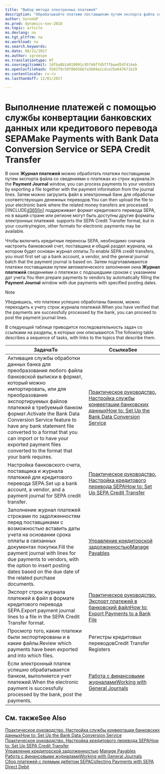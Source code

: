 ```yaml
---
title: "Выбор метода электронных платежей"
description: "Обрабатывайте платежи поставщикам путем экспорта файла со сведениями о платежах из строк журнала."
author: SorenGP
ms.prod: dynamics-nav-2018
ms.topic: article
ms.devlang: na
ms.tgt_pltfrm: na
ms.workload: na
ms.search.keywords: 
ms.date: 08/21/2017
ms.author: sgroespe
ms.translationtype: HT
ms.sourcegitcommit: 1dfba8b14019991c95f40ffd5f7fbaed5df414eb
ms.openlocfilehash: 5502f9c50f00456b7a3b04a1cdce25e647671b29
ms.contentlocale: ru-ru
ms.lasthandoff: 12/01/2017

---
```

# <a name="make-payments-with-bank-data-conversion-service-or-sepa-credit-transfer"></a><span data-ttu-id="7afcb-103">Выполнение платежей с помощью службы конвертации банковских данных или кредитового перевода SEPA</span><span class="sxs-lookup"><span data-stu-id="7afcb-103">Make Payments with Bank Data Conversion Service or SEPA Credit Transfer</span></span>
<span data-ttu-id="7afcb-104">В окне **Журнал платежей** можно обработать платежи поставщикам путем экспорта файла со сведениями о платежах из строк журнала.</span><span class="sxs-lookup"><span data-stu-id="7afcb-104">In the **Payment Journal** window, you can process payments to your vendors by exporting a file together with the payment information from the journal lines.</span></span> <span data-ttu-id="7afcb-105">Затем можно загрузить файл в электронный банк для обработки соответствующих денежных переводов.</span><span class="sxs-lookup"><span data-stu-id="7afcb-105">You can then upload the file to your electronic bank where the related money transfers are processed.</span></span> [!INCLUDE[d365fin](includes/d365fin_md.md)]<span data-ttu-id="7afcb-106"> поддерживает формат кредитового перевода SEPA, но в вашей стране или регионе могут быть доступны другие форматы электронных платежей.</span><span class="sxs-lookup"><span data-stu-id="7afcb-106"> supports the SEPA Credit Transfer format, but in your country/region, other formats for electronic payments may be available.</span></span>   

 <span data-ttu-id="7afcb-107">Чтобы включить кредитные переносы SEPA, необходимо сначала настроить банковский счет, поставщика и общий раздел журнала, на котором будет основан журнал оплаты.</span><span class="sxs-lookup"><span data-stu-id="7afcb-107">To enable SEPA credit transfers, you must first set up a bank account, a vendor, and the general journal batch that the payment journal is based on.</span></span> <span data-ttu-id="7afcb-108">Затем подготавливаются платежи поставщикам путем автоматического заполнения окна **Журнал платежей** сведениями о платежах с подошедшим сроком с указанием дат учета.</span><span class="sxs-lookup"><span data-stu-id="7afcb-108">You then prepare payments to vendors by automatically filling the **Payment Journal** window with due payments with specified posting dates.</span></span>  

> [!NOTE]  
>  <span data-ttu-id="7afcb-109">Убедившись, что платежи успешно обработаны банком, можно переходить к учету строк журнала платежей.</span><span class="sxs-lookup"><span data-stu-id="7afcb-109">When you have verified that the payments are successfully processed by the bank, you can proceed to post the payment journal lines.</span></span>  

 <span data-ttu-id="7afcb-110">В следующей таблице приводится последовательность задач со ссылками на разделы, в которых они описываются.</span><span class="sxs-lookup"><span data-stu-id="7afcb-110">The following table describes a sequence of tasks, with links to the topics that describe them.</span></span>   

|<span data-ttu-id="7afcb-111">**Задача**</span><span class="sxs-lookup"><span data-stu-id="7afcb-111">**To**</span></span>|<span data-ttu-id="7afcb-112">**Ссылка**</span><span class="sxs-lookup"><span data-stu-id="7afcb-112">**See**</span></span>|  
|------------|-------------|  
|<span data-ttu-id="7afcb-113">Активация службы обработки данных банка для преобразования любого файла банковской выписки в формат, который можно импортировать, или для преобразования экспортируемых файлов платежей в требуемый банком формат.</span><span class="sxs-lookup"><span data-stu-id="7afcb-113">Activate the Bank Data Conversion Service feature to have any bank statement file converted to a format that you can import or to have your exported payment files converted to the format that your bank requires.</span></span>|[<span data-ttu-id="7afcb-114">Практическое руководство. Настройка службы конвертации банковских данных</span><span class="sxs-lookup"><span data-stu-id="7afcb-114">How to: Set Up the Bank Data Conversion Service</span></span>](bank-how-setup-bank-data-conversion-service.md)|  
|<span data-ttu-id="7afcb-115">Настройка банковского счета, поставщика и журнала платежей для кредитового перевода SEPA.</span><span class="sxs-lookup"><span data-stu-id="7afcb-115">Set up a bank account, a vendor, and a payment journal for SEPA credit transfer.</span></span>|[<span data-ttu-id="7afcb-116">Практическое руководство. Настройка кредитового перевода SEPA</span><span class="sxs-lookup"><span data-stu-id="7afcb-116">How to: Set Up SEPA Credit Transfer</span></span>](finance-how-to-set-up-sepa-credit-transfer.md)|  
|<span data-ttu-id="7afcb-117">Заполнение журнал платежей строками по задолженностям перед поставщиками с возможностью вставить даты учета на основании срока оплаты в связанных документах покупки.</span><span class="sxs-lookup"><span data-stu-id="7afcb-117">Fill the payment journal with lines for due payments to vendors, with the option to insert posting dates based on the due date of the related purchase documents.</span></span>|[<span data-ttu-id="7afcb-118">Управление кредиторской задолженностью</span><span class="sxs-lookup"><span data-stu-id="7afcb-118">Manage Payables</span></span>](payables-manage-payables.md)|  
|<span data-ttu-id="7afcb-119">Экспорт строк журнала платежей в файл в формате кредитового перевода SEPA.</span><span class="sxs-lookup"><span data-stu-id="7afcb-119">Export payment journal lines to a file in the SEPA Credit Transfer format.</span></span>|[<span data-ttu-id="7afcb-120">Практическое руководство. Экспорт платежей в банковский файл</span><span class="sxs-lookup"><span data-stu-id="7afcb-120">How to: Export Payments to a Bank File</span></span>](payables-how-export-payments-bank-file.md)|  
|<span data-ttu-id="7afcb-121">Просмотр того, какие платежи были экспортированы и в какие файлы.</span><span class="sxs-lookup"><span data-stu-id="7afcb-121">Review which payments have been exported and into which files.</span></span>|<span data-ttu-id="7afcb-122">Регистры кредитовых переводов</span><span class="sxs-lookup"><span data-stu-id="7afcb-122">Credit Transfer Registers</span></span>|  
|<span data-ttu-id="7afcb-123">Если электронный платеж успешно обрабатывается банком, выполняется учет платежей.</span><span class="sxs-lookup"><span data-stu-id="7afcb-123">When the electronic payment is successfully processed by the bank, post the payments.</span></span>|[<span data-ttu-id="7afcb-124">Работа с финансовыми журналами</span><span class="sxs-lookup"><span data-stu-id="7afcb-124">Working with General Journals</span></span>](ui-work-general-journals.md)|  

## <a name="see-also"></a><span data-ttu-id="7afcb-125">См. также</span><span class="sxs-lookup"><span data-stu-id="7afcb-125">See Also</span></span>  
[<span data-ttu-id="7afcb-126">Практическое руководство. Настройка службы конвертации банковских данных</span><span class="sxs-lookup"><span data-stu-id="7afcb-126">How to: Set Up the Bank Data Conversion Service</span></span>](bank-how-setup-bank-data-conversion-service.md)  
[<span data-ttu-id="7afcb-127">Практическое руководство. Настройка кредитового перевода SEPA</span><span class="sxs-lookup"><span data-stu-id="7afcb-127">How to: Set Up SEPA Credit Transfer</span></span>](finance-how-to-set-up-sepa-credit-transfer.md)  
<span data-ttu-id="7afcb-128">[Управление кредиторской задолженностью](payables-manage-payables.md) </span><span class="sxs-lookup"><span data-stu-id="7afcb-128">[Manage Payables](payables-manage-payables.md) </span></span>  
[<span data-ttu-id="7afcb-129">Работа с финансовыми журналами</span><span class="sxs-lookup"><span data-stu-id="7afcb-129">Working with General Journals</span></span>](ui-work-general-journals.md)  
[<span data-ttu-id="7afcb-130">Сбор платежей с прямым дебетом SEPA</span><span class="sxs-lookup"><span data-stu-id="7afcb-130">Collecting Payments with SEPA Direct Debit</span></span>](finance-collect-payments-with-sepa-direct-debit.md)   

